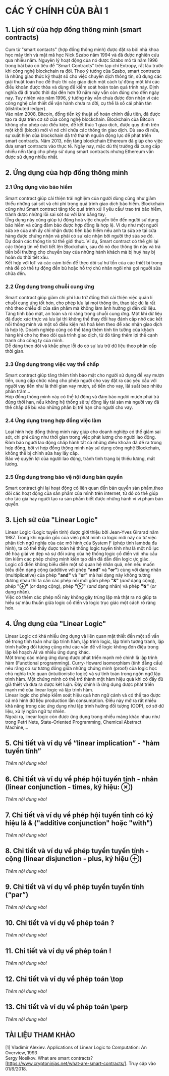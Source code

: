 # CÁC Ý CHÍNH CỦA BÀI 1
## 1. Lịch sử của hợp đồng thông minh (smart contracts)
  Cụm từ "smart contacts" (hợp đồng thông minh) được đặt ra bởi nhà khoa học máy tính và mật mã học Nick Szabo năm 1994 và đã được nghiên cứu qua nhiều năm. Nguyên lý hoạt động của nó được Szabo mô tả năm 1996 trong bài báo có tiêu đề "Smart Contracts" trên tạp chí Extropy, rất lâu trước khi công nghệ blockchain ra đời. Theo ý tưởng của Szabo, smart contracts là những giao thức kỹ thuật số cho việc chuyển dịch thông tin, sử dụng các giải thuật toán học để thực thi các giao dịch một cách tự động một khi các điều khoản được thỏa và dùng để kiểm soát hoàn toàn quá trình này. Định nghĩa đã đi trước thời đại đến hơn 10 năm này vẫn còn đúng cho đến ngày nay. Tuy nhiên vào năm 1996, ý tưởng này vẫn chưa được đón nhận vì các công nghệ cần thiết để vận hành chưa ra đời, cụ thể là sổ cái phân tán (distributed ledger). <br />
  Vào năm 2008, Bitcoin, đồng tiền kỹ thuật số hoàn chỉnh đầu tiên, đã được tạo ra dựa trên cơ sở của công nghệ blockchain. Blockchain của Bitcoin không cho phép các điều kiện, để kết thúc 1 giao dịch, được quy định trên một khối (block) mới vì nó chỉ chứa các thông tin giao dịch. Dù sao đi nữa, sự xuất hiện của blockchain đã trở thành nguồn động lực để phát triển smart contracts. Năm 2013, nền tảng blockchain Ethereum đã giúp cho việc đưa smart contracts vào thực tế. Ngày nay, mặc dù thị trường đã cung cấp nhiều nền tảng cho phép sử dụng smart contracts nhưng Ethereum vẫn được sử dụng nhiều nhất. <br/>
## 2. Ứng dụng của hợp đồng thông minh
### 2.1 Ứng dụng vào bảo hiểm
  Smart contract giúp cải thiện trải nghiệm của người dùng cũng như giảm thiểu những sai sót và chi phí trong quá trình giao dịch bảo hiểm. Blockchain cũng như Smart contract tăng tốc quá trình xử lí yêu cầu/ trao trả bảo hiểm, tránh được những lỗi sai sót so với làm bằng tay.<br />
  Ứng dụng này cũng giúp tự động hoá việc chuyển tiền đến người sử dụng bảo hiểm và cũng đảm bảo được hợp đồng là hợp lệ. Ví dụ như một người sửa xe của anh ấy chỉ nhận được tiền bảo hiểm nếu anh ta sửa xe tại cửa hàng được chứng nhận và phải có sự xác nhận bởi người thợ sửa xe đó.<br />
  Dự đoán các thông tin từ thế giới thực. Ví dụ, Smart contract có thể ghi lại các thông tin về thời tiết lên Blockchain, sau đó nó đọc thông tin này và trả tiền bồi thường cho chuyến bay của những hành khách mà bị huỷ hay bị hoãn do thời tiết xấu.<br />
  Kết hợp với IoT và các cảm biến để theo dõi sự hư tổn của các thiết bị trong nhà để có thể tự động đền bù hoặc hỗ trợ chủ nhân ngôi nhà gọi người sửa chữa đến.<br />
### 2.2 Ứng dụng trong chuỗi cung ứng   
  Smart contract giúp giảm chi phí lưu trữ đồng thời cải thiện việc quản lí chuỗi cung ứng tốt hơn, cho phép lưu lại mọi thông tin, thao tác dù là rất nhỏ theo chiều đi của sản phẩm mà không làm ảnh hưởng gì đến dữ liệu.<br />
  Tăng tính bảo mật, an toàn và rõ ràng trong chuỗi cung ứng. Một khi dữ liệu đã được xác thực và lưu lại thì không thể thay đổi hay đánh cắp nhờ các kết nối thông minh và một số điều kiện mã hoá kèm theo để xác nhận giao dịch là hợp lệ. Doanh nghiệp cũng có thể tăng thêm tính tin tưởng của khách hàng khi cho họ theo dõi quá trình giao dịch, từ đó tăng thêm lợi thế cạnh tranh cho công ty của mình.<br />
  Dễ dàng theo dõi và khắc phục lỗi do có sự lưu trữ dữ liệu theo phân cấp thời gian.<br />
### 2.3 Ứng dụng trong việc vay thế chấp
  Smart contract giúp tăng thêm tính bảo mật cho người sử dụng để vay mượn tiền, cung cấp chức năng cho phép người cho vay đặt ra các yêu cầu với người vay tiền như là thời gian vay mượn, số tiền cho vay, lãi suất bao nhiêu phần trăm... <br />
  Hợp đồng thông minh này có thể tự động và đảm bảo người mượn phải trả đúng thời hạn, nếu không hệ thống sẽ tự động lấy tài sản mà người vay đã thế chấp để bù vào những phần bị trễ hạn cho người cho vay.<br />
### 2.4 Ứng dụng trong hợp đồng việc làm
  Loại hình hợp đồng thông minh này giúp cho doanh nghiệp có thể giảm sai sót, chi phí cũng như thời gian trong việc phát lương cho người lao động.<br />
  Đảm bảo người lao động chấp hành tất cả những điều khoản đã đề ra trong hợp đồng, bởi vì hợp đồng thông minh này sử dụng công nghệ Blockchain, không thể bị chỉnh sửa hay lấy cắp.<br />
  Bảo vệ quyền lợi của người lao động, tránh tình trạng bị thiếu lương, mất lương.<br />
### 2.5 Ứng dụng trong bảo vệ nội dung bản quyền
  Smart contract ghi lại hoạt động có liên quan đến bản quyền sản phẩm,theo dõi các hoạt động của sản phẩm của mình trên internet, từ đó có thể giúp cho tác giả hay người tạo ra sản phẩm biết được những hành vi vi phạm bản quyền.<br />
## 3. Lịch sử của "Linear Logic"
  Linear Logic (Logic tuyến tính) được giới thiệu bởi Jean-Yves Girarad năm 1987. Trong khi nguồn gốc của việc phát minh ra logic mới này có từ việc phân tích ngữ nghĩa của các mô hình của System F (phép tính lambda đa hình), ta có thể thầy được toàn hệ thống logic tuyến tính như là một nỗ lực để hòa giải vẻ đẹp và sự đối xứng của hệ thống logic cổ điển với nhu cầu tìm kiếm các phép chứng minh kiến tạo dẩn đã dẫn đến logic ực giác. <br/>
  Logic cổ điển không biểu diễn một số quan hệ nhân quả, nên nếu muốn biểu diễn dạng cộng (additive với phép <b>"and"</b> và <b>"or"</b>) cùng với dạng nhân (multiplicative) của phép <b>"and"</b> và <b>"or"</b> mà hai dạng này không tương đương nhau thì ta cần các phép nối mới gồm phép <b>"&"</b> (<i>and</i> dạng cộng), phép <b>"⊕"</b> (<i>or</i> dạng cộng),  phép <b>"⊗"</b> (<i>and</i> dạng nhân) và phép <b>"⅋"</b> (<i>or</i> dạng nhân).<br/>
  Việc có thêm các phép nối này không gây trùng lặp mà thật ra nó giúp ta hiểu sự mâu thuẩn giữa logic cổ điển và logic trục giác một cách rõ ràng hơn. 
## 4. Ứng dụng của "Linear Logic"
  Linear Logic có khá nhiều ứng dụng và liên quan mật thiết đến một số vấn đề trong tính toán như lập trình hàm, lập trình logic, lập trình tương tranh, lập trình hướng đối tượng cũng như các vấn đề về logic không đơn điệu trong lập kế hoạch AI và nhiều ứng dụng khác.<br/>
  Một trong các mảng ứng dụng được phát triển mạnh mẽ chính là lập trình hàm (Functional programming). Curry-Howard isomorphism (tính đẳng cấu) nêu rằng có sự tương đồng giữa những chứng minh (proof) của logic học chủ nghĩa trực quan (intuitionistic logic) và sự tính toán trong ngôn ngữ lập trình hàm. Một chứng minh có thể trở thành một hàm hiệu quả khi có đầy đủ giả thiết và đưa ra được kết luận. Đây chính là ứng dụng được phát triển mạnh mẽ của linear logic và lập trình hàm.<br/>
  Linear logic cho phép kiểm soát hiệu quả hơn ngữ cảnh và có thể tạo được cả mô hình dữ liệu production lẫn consumption. Điều này mở ra rất nhiều khả năng trong các ứng dụng như lập trình hướng đối tượng (OOP), cơ sở dữ liệu, xử lý ngôn ngữ tự nhiên.<br/>
  Ngoài ra, linear logic còn được ứng dụng trong nhiều mảng khác nhau như trong Petri Nets, State-Oriented Programming, Chemical Abstract Machine,...
## 5. Chi tiết và ví dụ về “linear implication” - “hàm tuyến tính”
  _Thêm nội dung vào!_
## 6. Chi tiết và ví dụ về phép hội tuyến tính - nhân (linear conjunction - times, ký hiệu: ⊗)
  _Thêm nội dung vào!_
## 7. Chi tiết và ví dụ về phép hội tuyến tính có ký hiệu là & ("additive conjunction" hoặc "with")
  _Thêm nội dung vào!_
## 8. Chi tiết và ví dụ về phép tuyển tuyến tính - cộng (linear disjunction - plus, ký hiệu ⊕)
  _Thêm nội dung vào!_
## 9. Chi tiết và ví dụ về phép tuyển tuyến tính (“par”)
  _Thêm nội dung vào!_
## 10. Chi tiết và ví dụ về phép toán ?
  _Thêm nội dung vào!_
## 11. Chi tiết và ví dụ về phép toán !
  _Thêm nội dung vào!_
## 12. Chi tiết và ví dụ về phép toán \top
  _Thêm nội dung vào!_
## 13. Chi tiết và ví dụ về phép toán \perp
  _Thêm nội dung vào!_
## TÀI LIỆU THAM KHẢO
  [1] Vladimir Alexiev. Applications of Linear Logic to Computation: An Overview, 1993  
  Sergy Nosikov. What are smart contracts?
  [https://www.cryptoninjas.net/what-are-smart-contracts/]. Truy cập vào 01/6/2018.
  
